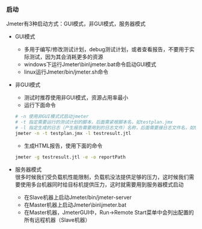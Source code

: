 ### 启动
Jmeter有3种启动方式：GUI模式，非GUI模式，服务器模式

+ GUI模式
	- 多用于编写/修改测试计划，debug测试计划，或者查看报告，不要用于实际测试，因为其会消耗更多的资源
	- windows下运行Jmeter\bin\jmeter.bat命令启动GUI模式
	- linux运行Jmeter/bin/jmeter.sh命令
+ 非GUI模式
	- 测试时推荐使用非GUI模式，资源占用率最小
	- 运行下面命令

	```bash
	# -n 使用非GUI模式式启动jmeter
	# -t 指定需要运行的测试计划的脚本，后面需紧根脚本名，如testplan.jmx
	# -l 指定生成的日志（产生报告需要用到的日志文件）名称，后面需要接日志文件名，如testresult.jtl
	jmeter -n -t testplan.jmx -l testresult.jtl
	```

	- 生成HTML报告，使用下面的命令

	```bash
	jmeter -g testresult.jtl -e -o reportPath
	```
+ 服务器模式   
很多时候我们受负载机性能限制，负载机没法提供足够的压力，这时候我们需要使用多台机器同时给目标机提供压力，这时就需要用到服务器模式启动
	+ 在Slave机器上启动Jmeter/bin/jmeter-server
	+ 在Master机器上启动Jmeter\bin\jmeter.bat
	+ 在Master机器，JmeterGUI中，Run->Remote Start菜单中会列出配置的所有远程机器（Slave机器）